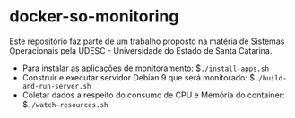 # docker-so-monitoring

Este repositório faz parte de um trabalho proposto na matéria de Sistemas Operacionais pela UDESC - Universidade do Estado de Santa Catarina.

- Para instalar as aplicações de monitoramento: $`./install-apps.sh`
- Construir e executar servidor Debian 9 que será monitorado: $`./build-and-run-server.sh`
- Coletar dados a respeito do consumo de CPU e Memória do container: $`./watch-resources.sh`